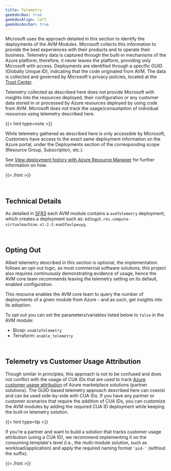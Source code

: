 ```yaml
---
title: Telemetry
geekdocNav: true
geekdocAlign: left
geekdocAnchor: true
---
```


Microsoft uses the approach detailed in this section to identify the deployments of the AVM Modules. Microsoft collects this information to provide the best experiences with their products and to operate their business. Telemetry data is captured through the built-in mechanisms of the Azure platform; therefore, it never leaves the platform, providing only Microsoft with access. Deployments are identified through a specific GUID (Globally Unique ID), indicating that the code originated from AVM. The data is collected and governed by Microsoft's privacy policies, located at the [Trust Center](https://www.microsoft.com/trust-center).

Telemetry collected as described here does not provide Microsoft with insights into the resources deployed, their configuration or any customer data stored in or processed by Azure resources deployed by using code from AVM. Microsoft does not track the usage/consumption of individual resources using telemetry described here.

{{< hint type=note >}}

While telemetry gathered as described here is only accessible by Microsoft, Customers have access to the exact same deployment information on the Azure portal, under the Deployments section of the corresponding scope (Resource Group, Subscription, etc.).

See [View deployment history with Azure Resource Manager](https://learn.microsoft.com/azure/azure-resource-manager/templates/deployment-history?tabs=azure-portal) for further information on how.

{{< /hint >}}

<br>

## Technical Details

As detailed in [SFR3](/Azure-Verified-Modules/specs/shared/#id-sfr3---category-telemetry---deploymentusage-telemetry) each AVM module contains a `avmTelemetry` deployment, which creates a deployment such as: `6d3xgp5.res.compute-virtualmachine.v1-2-3.eum3favlpwuyg`.

<br>

## Opting Out

Albeit telemetry described in this section is optional, the implementation follows an opt-out logic, as most commercial software solutions, this project also requires continuously demonstrating evidence of usage, hence the AVM core team recommends leaving the telemetry setting on its default, enabled configuration.

This resource enables the AVM core team to query the number of deployments of a given module from Azure - and as such, get insights into its adoption.

To opt out you can set the parameters/variables listed below to `false` in the AVM module:

- Bicep: `enableTelemetry`
- Terraform: `enable_telemetry`

<br>

## Telemetry vs Customer Usage Attribution

Though similar in principles, this approach is not to be confused and does not conflict with the usage of CUA IDs that are used to track [Azure customer usage attribution](https://learn.microsoft.com/partner-center/marketplace/azure-partner-customer-usage-attribution) of Azure marketplace solutions (partner solutions). The GUID-based telemetry approach described here can coexist and can be used side-by-side with CUA IDs. If you have any partner or customer scenarios that require the addition of CUA IDs, you can customize the AVM modules by adding the required CUA ID deployment while keeping the built-in telemetry solution.

{{< hint type=tip >}}

If you're a partner and want to build a solution that tracks customer usage attribution (using a CUA ID), we recommend implementing it on the consuming template's level (i.e., the multi-module solution, such as workload/application) and apply the required naming format `'pid-'` (without the suffix).

{{< /hint >}}
